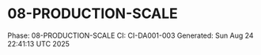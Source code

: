 # 08-PRODUCTION-SCALE
Phase: 08-PRODUCTION-SCALE
CI: CI-DA001-003
Generated: Sun Aug 24 22:41:13 UTC 2025
